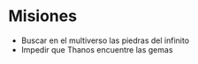 # Misiones

* Buscar en el multiverso las piedras del infinito
* Impedir que Thanos encuentre las gemas
